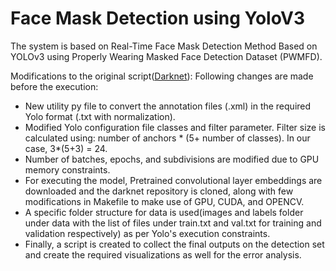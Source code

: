 # Face Mask Detection using YoloV3
 
The system is based on Real-Time Face Mask Detection Method Based on YOLOv3 using Properly Wearing Masked Face Detection Dataset (PWMFD). 

Modifications to the original script([Darknet](https://github.com/pjreddie/darknet)):
Following changes are made before the execution:
- New utility py file to convert the annotation files (.xml) in the required Yolo format (.txt with
normalization).
- Modified Yolo configuration file classes and filter parameter. Filter size is calculated using: number
of anchors * (5+ number of classes). In our case, 3*(5+3) = 24.
- Number of batches, epochs, and subdivisions are modified due to GPU memory constraints.
- For executing the model, Pretrained convolutional layer embeddings are downloaded and the darknet
repository is cloned, along with few modifications in Makefile to make use of GPU, CUDA, and
OPENCV.
- A specific folder structure for data is used(images and labels folder under data with the list of files
under train.txt and val.txt for training and validation respectively) as per Yolo's execution constraints.
- Finally, a script is created to collect the final outputs on the detection set and create the required
visualizations as well for the error analysis.